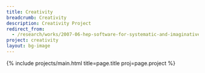 ```yaml
---
title: Creativity
breadcrumb: Creativity
description: Creativity Project
redirect_from:
  - /research/works/2007-06-hep-software-for-systematic-and-imaginative-exploration.html
project: creativity
layout: bg-image
---
```

{% include projects/main.html title=page.title proj=page.project %}
